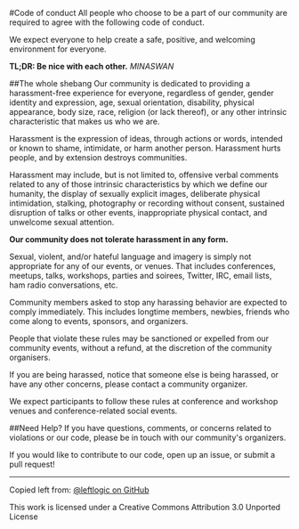 #Code of conduct
All people who choose to be a part of our community are required to agree with the following code of conduct.

We expect everyone to help create a safe, positive, and welcoming environment for everyone.

**TL;DR: Be nice with each other.** *MINASWAN*

##The whole shebang
Our community is dedicated to providing a harassment-free experience for everyone, regardless of gender, gender identity and expression, age, sexual orientation, disability, physical appearance, body size, race, religion (or lack thereof), or any other intrinsic characteristic that makes us who we are.

Harassment is the expression of ideas, through actions or words, intended or known to shame, intimidate, or harm another person. Harassment hurts people, and by extension destroys communities.

Harassment may include, but is not limited to, offensive verbal comments related to any of those intrinsic characteristics by which we define our humanity, the display of sexually explicit images, deliberate physical intimidation, stalking,  photography or recording without consent, sustained disruption of talks or other events, inappropriate physical contact, and unwelcome sexual attention.

**Our community does not tolerate harassment in any form.**

Sexual, violent, and/or hateful language and imagery is simply not appropriate for any of our events, or venues. That includes conferences, meetups, talks, workshops, parties and soirees, Twitter, IRC, email lists, ham radio conversations, etc.

Community members asked to stop any harassing behavior are expected to comply immediately. This includes longtime members, newbies, friends who come along to events, sponsors, and organizers.

People that violate these rules may be sanctioned or expelled from our community events, without a refund, at the discretion of the community organisers.

If you are being harassed, notice that someone else is being harassed, or have any other concerns, please contact a community organizer.

We expect participants to follow these rules at conference and workshop venues and conference-related social events.

##Need Help?
If you have questions, comments, or concerns related to violations or our code, please be in touch with our community's organizers.

If you would like to contribute to our code, open up an issue, or submit a pull request!

---

Copied left from: [@leftlogic on GitHub](http://github.com/leftlogic/confcodeofconduct.com)

This work is licensed under a Creative Commons Attribution 3.0 Unported License
